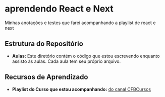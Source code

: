 # aprendendo React e Next

Minhas anotações e testes que farei acompanhando a playlist de react e next

## Estrutura do Repositório

- **Aulas:** Este diretório contém o código que estou escrevendo enquanto assisto às aulas. Cada aula tem seu próprio arquivo.


## Recursos de Aprendizado

- **Playlist do Curso que estou acompanhando:**
  [do canal CFBCursos ](https://www.youtube.com/playlist?list=PLx4x_zx8csUhxQHo-w0xAIMrmt8WgAowL)

